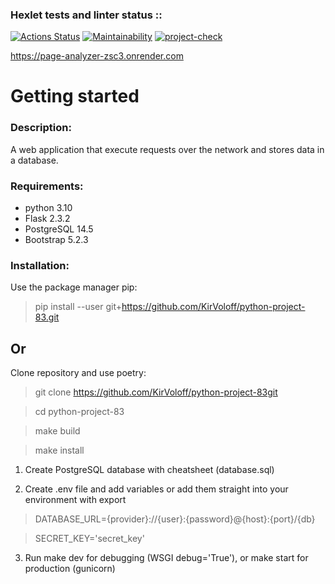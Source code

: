 ### Hexlet tests and linter status ::
[![Actions Status](https://github.com/KirVoloff/python-project-83/workflows/hexlet-check/badge.svg)](https://github.com/KirVoloff/python-project-83/actions)
[![Maintainability](https://api.codeclimate.com/v1/badges/30cfc7232ea9f0f66ffb/maintainability)](https://codeclimate.com/github/KirVoloff/python-project-83/maintainability)
[![project-check](https://github.com/KirVoloff/python-project-83/actions/workflows/project-check.yml/badge.svg)](https://github.com/KirVoloff/python-project-83/actions/workflows/project-check.yml)

https://page-analyzer-zsc3.onrender.com

# Getting started


### Description:

A web application that execute requests over the network and stores data in a database.


### Requirements:

* python 3.10
* Flask 2.3.2
* PostgreSQL 14.5
* Bootstrap 5.2.3


### Installation:

Use the package manager pip:

>    pip install --user git+https://github.com/KirVoloff/python-project-83.git

## Or

Clone repository and use poetry:

>    git clone https://github.com/KirVoloff/python-project-83git

>    cd python-project-83

>    make build

>    make install

1. Create PostgreSQL database with cheatsheet (database.sql)

2. Create .env file and add variables or add them straight into your environment with export

>    DATABASE_URL={provider}://{user}:{password}@{host}:{port}/{db}

>    SECRET_KEY='secret_key'

3. Run make dev for debugging (WSGI debug='True'), or make start for production (gunicorn)
